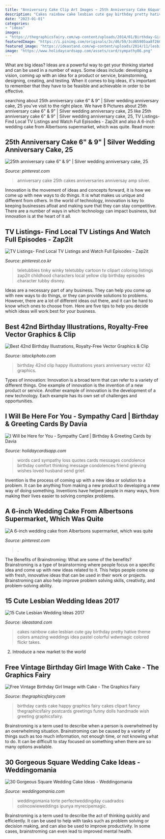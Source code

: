 ```yaml
---
title: "Anniversary Cake Clip Art Images ~ 25th Anniversary Cake 6&quot; &amp; 9&quot;"
description: "Cakes rainbow cake lesbian cute gay birthday pretty hative theme colors amazing weddings idea pastel colorful wdwmagic colored flickr takes"
date: "2023-01-01"
categories:
- "ideas"
images:
- "https://thegraphicsfairy.com/wp-content/uploads/2014/01/Birthday-Girl-Image-GraphicsFairy-594x1024.jpg"
featuredImage: "https://i.pinimg.com/originals/3c/d6/59/3cd65905aa8f2603162b185165a96053.jpg"
featured_image: "https://ideastand.com/wp-content/uploads/2014/11/lesbian-wedding-ideas/14-lesbian-wedding-ideas.jpg"
image: "https://www.holidaycardsapp.com/assets/card/sympathy06.png"
---
```



What are big ideas?
Ideas are a powerful way to get your thinking started and can be used in a number of ways. Some ideas include: developing a vision, coming up with an idea for a product or service, brainstorming, designing, creating, and testing. When it comes to big ideas, it's important to remember that they have to be feasible and achievable in order to be effective.

	

		
searching about 25th anniversary cake 6&quot; &amp; 9&quot; | Silver wedding anniversary cake, 25 you've visit to the right place. We have 8 Pictures about 25th anniversary cake 6&quot; &amp; 9&quot; | Silver wedding anniversary cake, 25 like 25th anniversary cake 6&quot; &amp; 9&quot; | Silver wedding anniversary cake, 25, TV Listings- Find Local TV Listings and Watch Full Episodes - Zap2it and also A 6-inch wedding cake from Albertsons supermarket, which was quite. Read more:
		
    
## 25th Anniversary Cake 6&quot; &amp; 9&quot; | Silver Wedding Anniversary Cake, 25

<img loading=lazy src="https://i.pinimg.com/originals/3c/d6/59/3cd65905aa8f2603162b185165a96053.jpg" onerror="this.onerror=null;this.src='https://tse2.mm.bing.net/th?id=OIP.lhUtL03lHOwvmvJyTwX7wwHaJ4&amp;pid=15.1';" alt="25th anniversary cake 6&quot; &amp; 9&quot; | Silver wedding anniversary cake, 25">

_Source: pinterest.com_

>anniversary cake 25th cakes anniversaries anniversay amp silver. 

	

Innovation is the movement of ideas and concepts forward, it is how we come up with new ways to do things. It is what makes us unique and different from others. In the world of technology, innovation is key to keeping businesses afloat and making sure that they can stay competitive. There are a number of ways in which technology can impact business, but innovation is at the heart of it all.

    
## TV Listings- Find Local TV Listings And Watch Full Episodes - Zap2it

<img loading=lazy src="https://i.pinimg.com/736x/d7/05/9e/d7059efedc26f2cead2ae7b37feee3ca--baby-birthday-childhood-memories.jpg" onerror="this.onerror=null;this.src='https://tse1.mm.bing.net/th?id=OIP.SPSzyaTTci_Zv_rpR-BVtwDhEs&amp;pid=15.1';" alt="TV Listings- Find Local TV Listings and Watch Full Episodes - Zap2it">

_Source: pinterest.co.kr_

>teletubbies tinky winky teletubby cartoon tv clipart coloring listings zap2it childhood characters local yellow clip birthday episodes character tubby disney. 

	

Ideas are a necessary part of any business. They can help you come up with new ways to do things, or they can provide solutions to problems. However, there are a lot of different ideas out there, and it can be hard to know which ones to choose from. Here are five tips to help you decide which ideas will work best for your business.

    
## Best 42nd Birthday Illustrations, Royalty-Free Vector Graphics &amp; Clip

<img loading=lazy src="https://media.istockphoto.com/vectors/years-anniversary-happy-birthday-vector-id937285752?k=6&amp;m=937285752&amp;s=612x612&amp;w=0&amp;h=p4XibHDzboqqNuCn3EKkv4LUGL3kOp7dWsLWjK3cC6I=" onerror="this.onerror=null;this.src='https://tse2.mm.bing.net/th?id=OIP.JIDP8RyHqPh0jPN8DpDHAQHaHa&amp;pid=15.1';" alt="Best 42nd Birthday Illustrations, Royalty-Free Vector Graphics &amp; Clip">

_Source: istockphoto.com_

>birthday 42nd clip happy illustrations years anniversary vector 42 graphics. 

	

Types of innovation:
Innovation is a broad term that can refer to a variety of different things. One example of innovation is the invention of a new product or service. Another example of innovation is the development of a new technology. Each example has its own set of challenges and opportunities.

    
## I Will Be Here For You - Sympathy Card | Birthday &amp; Greeting Cards By Davia

<img loading=lazy src="https://www.holidaycardsapp.com/assets/card/sympathy06.png" onerror="this.onerror=null;this.src='https://tse1.mm.bing.net/th?id=OIP.03TacTjjV2-ce2tSJB24ZQAAAA&amp;pid=15.1';" alt="I Will be Here for You - Sympathy Card | Birthday &amp; Greeting Cards by Davia">

_Source: holidaycardsapp.com_

>words card sympathy loss quotes cards messages condolence birthday comfort thinking message condolences friend grieving wishes loved husband send grief. 

	

Invention is the process of coming up with a new idea or solution to a problem. It can be anything from making a new product to developing a new way of doing something. Inventions have helped people in many ways, from making their lives easier to solving complex problems.

    
## A 6-inch Wedding Cake From Albertsons Supermarket, Which Was Quite

<img loading=lazy src="https://i.pinimg.com/736x/76/79/89/76798924e1f6829106ef3eff498bd701--pretty-cakes-wedding-cake.jpg" onerror="this.onerror=null;this.src='https://tse3.mm.bing.net/th?id=OIP.00MF2VLL1q8sVANL0gJZnAHaKq&amp;pid=15.1';" alt="A 6-inch wedding cake from Albertsons supermarket, which was quite">

_Source: pinterest.com_

>. 

	

The Benefits of Brainstroming: What are some of the benefits?
Brainstroming is a type of brainstorming where people focus on a specific idea and come up with new ideas related to it. This helps people come up with fresh, innovative ideas that can be used in their work or projects. Brainstroming can also help improve problem solving skills, creativity, and problem-solving ability.

    
## 15 Cute Lesbian Wedding Ideas 2017

<img loading=lazy src="https://ideastand.com/wp-content/uploads/2014/11/lesbian-wedding-ideas/14-lesbian-wedding-ideas.jpg" onerror="this.onerror=null;this.src='https://tse1.mm.bing.net/th?id=OIP.fJvC8y8R_sj464zj1EVhPgHaLE&amp;pid=15.1';" alt="15 Cute Lesbian Wedding Ideas 2017">

_Source: ideastand.com_

>cakes rainbow cake lesbian cute gay birthday pretty hative theme colors amazing weddings idea pastel colorful wdwmagic colored flickr takes. 

	

2. Introduce a new market to the world 

    
## Free Vintage Birthday Girl Image With Cake - The Graphics Fairy

<img loading=lazy src="https://thegraphicsfairy.com/wp-content/uploads/2014/01/Birthday-Girl-Image-GraphicsFairy-594x1024.jpg" onerror="this.onerror=null;this.src='https://tse3.mm.bing.net/th?id=OIP.gceCqP92CceO2uZ4owARlAHaMx&amp;pid=15.1';" alt="Free Vintage Birthday Girl Image with Cake - The Graphics Fairy">

_Source: thegraphicsfairy.com_

>birthday cards cake happy graphics fairy cakes clipart fancy thegraphicsfairy postcards greetings funny dolls handmade wish greeting graphicsfairy. 

	

Brainstroming is a term used to describe when a person is overwhelmed by an overwhelming situation. Brainstroming can be caused by a variety of things such as too much information, not enough time, or not knowing what to do. It can be difficult to stay focused on something when there are so many options available.

    
## 30 Gorgeous Square Wedding Cake Ideas - Weddingomania

<img loading=lazy src="https://i.weddingomania.com/2016/02/30-Gorgeous-Square-Wedding-Cake-Ideas-12.jpg" onerror="this.onerror=null;this.src='https://tse2.mm.bing.net/th?id=OIP.ZDNgyJHp4ZmgnYj69eM6WwAAAA&amp;pid=15.1';" alt="30 Gorgeous Square Wedding Cake Ideas - Weddingomania">

_Source: weddingomania.com_

>weddingomania torte perfectweddingday cuadrados colincowieweddings ipunya myrecipemagic. 

	

Brainstroming is a term used to describe the act of thinking quickly and efficiently. It can be used to help with tasks such as problem solving or decision making, and can also be used to improve productivity. In some cases, brainstroming can even lead to improved mental health.

